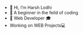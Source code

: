 - 👋 Hi, I’m Harsh Lodhi
- 👀 A beginner in the feild of coding 
- 🌱 Web Developer 🎓
- Working on WEB Projects💻


<!---
hlodhi01/hlodhi01 is a ✨ special ✨ repository because its `README.md` (this file) appears on your GitHub profile.
You can click the Preview link to take a look at your changes.
--->

